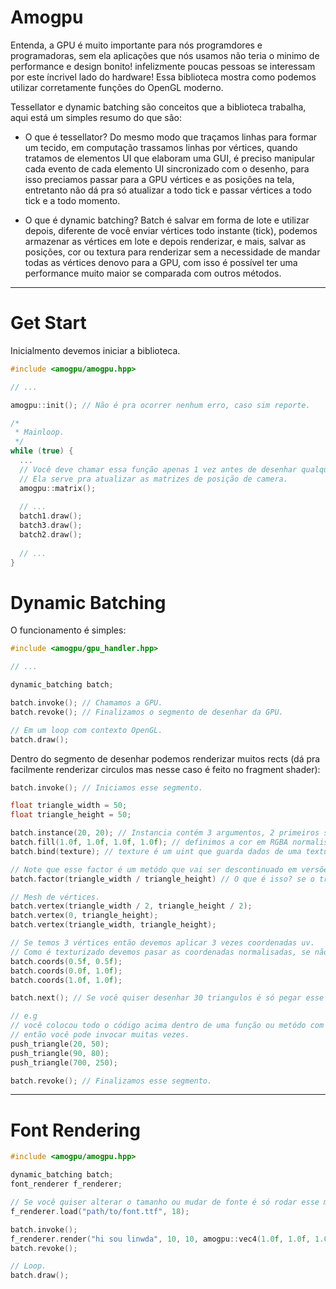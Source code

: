 # Amogpu

Entenda, a GPU é muito importante para nós programdores e programadoras, sem ela aplicações que nós usamos não teria o minimo de performance e design bonito!
infelizmente poucas pessoas se interessam por este íncrivel lado do hardware!
Essa biblioteca mostra como podemos utilizar corretamente funções do OpenGL moderno.

Tessellator e dynamic batching são conceitos que a biblioteca trabalha, aqui está um simples resumo do que são:

- O que é tessellator?
Do mesmo modo que traçamos linhas para formar um tecido, em computação trassamos linhas por vértices, quando tratamos de elementos UI que elaboram uma GUI, é preciso manipular cada evento de cada elemento UI sincronizado com o desenho, para isso preciamos passar para a GPU vértices e as posições na tela, entretanto não dá pra só atualizar a todo tick e passar vértices a todo tick e a todo momento.

- O que é dynamic batching?
Batch é salvar em forma de lote e utilizar depois, diferente de você enviar vértices todo instante (tick), podemos armazenar as vértices em lote e depois renderizar, e mais, salvar as posições, cor ou textura para renderizar sem a necessidade de mandar todas as vértices denovo para a GPU, com isso é possível ter uma performance muito maior se comparada com outros métodos.

---

# Get Start

Inicialmento devemos iniciar a biblioteca.
```c++
#include <amogpu/amogpu.hpp>

// ...

amogpu::init(); // Não é pra ocorrer nenhum erro, caso sim reporte.

/*
 * Mainloop.
 */
while (true) {
  ...
  // Você deve chamar essa função apenas 1 vez antes de desenhar qualquer coisa.
  // Ela serve pra atualizar as matrizes de posição de camera.
  amogpu::matrix();
  
  // ...
  batch1.draw();
  batch3.draw();
  batch2.draw();
  
  // ...
}

```

# Dynamic Batching

O funcionamento é simples:
```c++
#include <amogpu/gpu_handler.hpp>

// ...

dynamic_batching batch;

batch.invoke(); // Chamamos a GPU.
batch.revoke(); // Finalizamos o segmento de desenhar da GPU.

// Em um loop com contexto OpenGL.
batch.draw();
```

Dentro do segmento de desenhar podemos renderizar muitos rects (dá pra facilmente renderizar circulos mas nesse caso é feito no fragment shader):
```c++
batch.invoke(); // Iniciamos esse segmento.

float triangle_width = 50;
float triangle_height = 50;

batch.instance(20, 20); // Instancia contém 3 argumentos, 2 primeiros são [x, y] e o ultimo é o factor, mas não precisa especificar agora.
batch.fill(1.0f, 1.0f, 1.0f, 1.0f); // definimos a cor em RGBA normalisados (1.0 - 0.0).
batch.bind(texture); // texture é um uint que guarda dados de uma textura.

// Note que esse factor é um metódo que vai ser descontinuado em versões futuras.
batch.factor(triangle_width / triangle_height) // O que é isso? se o triangulo mudar de tamanho então devemos mencionar isso para o batch.

// Mesh de vértices.
batch.vertex(triangle_width / 2, triangle_height / 2);
batch.vertex(0, triangle_height);
batch.vertex(triangle_width, triangle_height);

// Se temos 3 vértices então devemos aplicar 3 vezes coordenadas uv.
// Como é texturizado devemos pasar as coordenadas normalisadas, se não tiver textura inclusa é só passar 0.0f 3 vezes.
batch.coords(0.5f, 0.5f);
batch.coords(0.0f, 1.0f);
batch.coords(1.0f, 1.0f);

batch.next(); // Se você quiser desenhar 30 triangulos é só pegar esse sub-segmento de (instance() - next()) calls e replicar.

// e.g
// você colocou todo o código acima dentro de uma função ou metódo com parametros para apenas a posição.
// então você pode invocar muitas vezes.
push_triangle(20, 50);
push_triangle(90, 80);
push_triangle(700, 250);

batch.revoke(); // Finalizamos esse segmento.
```

--- 
# Font Rendering

```c++
#include <amogpu/amogpu.hpp>

dynamic_batching batch;
font_renderer f_renderer;

// Se você quiser alterar o tamanho ou mudar de fonte é só rodar esse método.
f_renderer.load("path/to/font.ttf", 18);

batch.invoke();
f_renderer.render("hi sou linwda", 10, 10, amogpu::vec4(1.0f, 1.0f, 1.0f, 1.0f));
batch.revoke();

// Loop.
batch.draw();
```
